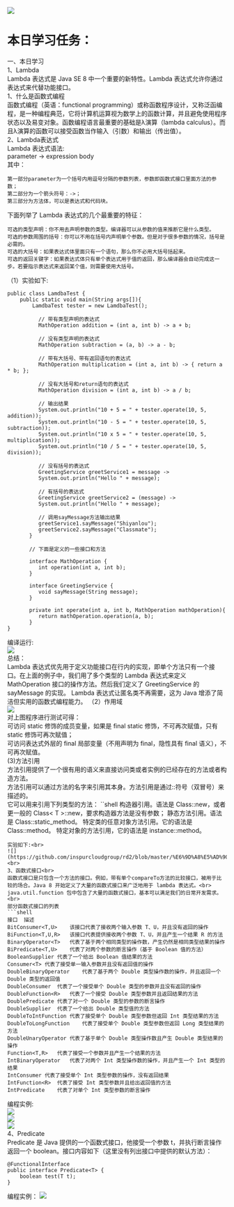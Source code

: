 ﻿![](https://github.com/inspurcloudgroup/rd2/blob/master/%E6%9D%A8%E5%AD%90%E6%B6%B5/0606/img/1.png)<br>

本日学习任务：<br>
====
一、本日学习<br>
1、Lambda<br>
Lambda 表达式是 Java SE 8 中一个重要的新特性。Lambda 表达式允许你通过表达式来代替功能接口。<br>
1、什么是函数式编程<br>
函数式编程（英语：functional programming）或称函数程序设计，又称泛函编程，是一种编程典范，它将计算机运算视为数学上的函数计算，并且避免使用程序状态以及易变对象。函数编程语言最重要的基础是λ演算（lambda calculus）。而且λ演算的函数可以接受函数当作输入（引数）和输出（传出值）。<br>
2、Lambda表达式<br>
Lambda 表达式语法:<br>
parameter -> expression body<br>
其中：
```shell
第一部分parameter为一个括号内用逗号分隔的参数列表，参数即函数式接口里面方法的参数；
第二部分为一个箭头符号：->；
第三部分为方法体，可以是表达式和代码块。
```
下面列举了 Lambda 表达式的几个最重要的特征：
```shell
可选的类型声明：你不用去声明参数的类型。编译器可以从参数的值来推断它是什么类型。
可选的参数周围的括号：你可以不用在括号内声明单个参数。但是对于很多参数的情况，括号是必需的。
可选的大括号：如果表达式体里面只有一个语句，那么你不必用大括号括起来。
可选的返回关键字：如果表达式体只有单个表达式用于值的返回，那么编译器会自动完成这一步。若要指示表达式来返回某个值，则需要使用大括号。
```
（1）实验如下:
```shell
public class LamdbaTest {
    public static void main(String args[]){
        LamdbaTest tester = new LamdbaTest();

          // 带有类型声明的表达式
          MathOperation addition = (int a, int b) -> a + b;

          // 没有类型声明的表达式
          MathOperation subtraction = (a, b) -> a - b;

          // 带有大括号、带有返回语句的表达式
          MathOperation multiplication = (int a, int b) -> { return a * b; };

          // 没有大括号和return语句的表达式
          MathOperation division = (int a, int b) -> a / b;

          // 输出结果
          System.out.println("10 + 5 = " + tester.operate(10, 5, addition));
          System.out.println("10 - 5 = " + tester.operate(10, 5, subtraction));
          System.out.println("10 x 5 = " + tester.operate(10, 5, multiplication));
          System.out.println("10 / 5 = " + tester.operate(10, 5, division));

          // 没有括号的表达式
          GreetingService greetService1 = message ->
          System.out.println("Hello " + message);

          // 有括号的表达式
          GreetingService greetService2 = (message) ->
          System.out.println("Hello " + message);

          // 调用sayMessage方法输出结果
          greetService1.sayMessage("Shiyanlou");
          greetService2.sayMessage("Classmate");
       }

       // 下面是定义的一些接口和方法

       interface MathOperation {
          int operation(int a, int b);
       }

       interface GreetingService {
          void sayMessage(String message);
       }

       private int operate(int a, int b, MathOperation mathOperation){
          return mathOperation.operation(a, b);
       }
}
```
编译运行:<br>
![](https://github.com/inspurcloudgroup/rd2/blob/master/%E6%9D%A8%E5%AD%90%E6%B6%B5/0606/img/1.png)<br>
总结：<br>
Lambda 表达式优先用于定义功能接口在行内的实现，即单个方法只有一个接口。在上面的例子中，我们用了多个类型的 Lambda 表达式来定义 MathOperation 接口的操作方法。然后我们定义了 GreetingService 的 sayMessage 的实现。
Lambda 表达式让匿名类不再需要，这为 Java 增添了简洁但实用的函数式编程能力。
（2）作用域<br>
![](https://github.com/inspurcloudgroup/rd2/blob/master/%E6%9D%A8%E5%AD%90%E6%B6%B5/0606/img/2.png)<br>
对上图程序进行测试可得：<br>
可访问 static 修饰的成员变量，如果是 final static 修饰，不可再次赋值，只有 static 修饰可再次赋值；<br>
可访问表达式外层的 final 局部变量（不用声明为 final，隐性具有 final 语义），不可再次赋值。<br>
(3)方法引用<br>
方法引用提供了一个很有用的语义来直接访问类或者实例的已经存在的方法或者构造方法。<br>
方法引用可以通过方法的名字来引用其本身。方法引用是通过::符号（双冒号）来描述的。<br>
它可以用来引用下列类型的方法：
``shell
构造器引用。语法是 Class::new，或者更一般的 Class< T >::new，要求构造器方法是没有参数；
静态方法引用。语法是 Class::static_method。
特定类的任意对象方法引用。它的语法是 Class::method。
特定对象的方法引用，它的语法是 instance::method。
```
实验如下:<br>
![](https://github.com/inspurcloudgroup/rd2/blob/master/%E6%9D%A8%E5%AD%90%E6%B6%B5/0606/img/3.png)<br>
3、函数式接口<br>
函数式接口是只包含一个方法的接口。例如，带有单个compareTo方法的比较接口，被用于比较的场合。Java 8 开始定义了大量的函数式接口来广泛地用于 lambda 表达式。<br>
java.util.function 包中包含了大量的函数式接口，基本可以满足我们的日常开发需求。<br>
部分函数式接口的列表
```shell
接口	描述
BitConsumer<T,U>	该接口代表了接收两个输入参数 T、U，并且没有返回的操作
BiFunction<T,U,R>	该接口代表提供接收两个参数 T、U，并且产生一个结果 R 的方法
BinaryOperator<T>	代表了基于两个相同类型的操作数，产生仍然是相同类型结果的操作
BiPredicate<T,U>	代表了对两个参数的断言操作（基于 Boolean 值的方法）
BooleanSupplier	代表了一个给出 Boolean 值结果的方法
Consumer<T>	代表了接受单一输入参数并且没有返回值的操作
DoubleBinaryOperator	代表了基于两个 Double 类型操作数的操作，并且返回一个 Double 类型的返回值
DoubleConsumer	代表了一个接受单个 Double 类型的参数并且没有返回的操作
DoubleFunction<R>	代表了一个接受 Double 类型参数并且返回结果的方法
DoublePredicate	代表了对一个 Double 类型的参数的断言操作
DoubleSupplier	代表了一个给出 Double 类型值的方法
DoubleToIntFunction	代表了接受单个 Double 类型参数但返回 Int 类型结果的方法
DoubleToLongFunction	代表了接受单个 Double 类型参数但返回 Long 类型结果的方法
DoubleUnaryOperator	代表了基于单个 Double 类型操作数且产生 Double 类型结果的操作
Function<T,R>	代表了接受一个参数并且产生一个结果的方法
IntBinaryOperator	代表了对两个 Int 类型操作数的操作，并且产生一个 Int 类型的结果
IntConsumer	代表了接受单个 Int 类型参数的操作，没有返回结果
IntFunction<R>	代表了接受 Int 类型参数并且给出返回值的方法
IntPredicate	代表了对单个 Int 类型参数的断言操作
```
编程实例:<br>
![](https://github.com/inspurcloudgroup/rd2/blob/master/%E6%9D%A8%E5%AD%90%E6%B6%B5/0606/img/4.png)<br>
![](https://github.com/inspurcloudgroup/rd2/blob/master/%E6%9D%A8%E5%AD%90%E6%B6%B5/0606/img/5.png)<br>
![](https://github.com/inspurcloudgroup/rd2/blob/master/%E6%9D%A8%E5%AD%90%E6%B6%B5/0606/img/6.png)<br>
4、Predicate<br>
Predicate 是 Java 提供的一个函数式接口，他接受一个参数 t，并执行断言操作返回一个 boolean。接口内容如下（这里没有列出接口中提供的默认方法）：
```shell
@FunctionalInterface
public interface Predicate<T> {
    boolean test(T t);
}
```
编程实例：
![](https://github.com/inspurcloudgroup/rd2/blob/master/%E6%9D%A8%E5%AD%90%E6%B6%B5/0606/img/7.png)<br>
